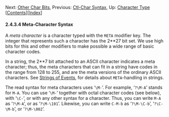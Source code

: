 <!-- This is the GNU Emacs Lisp Reference Manual
corresponding to Emacs version 27.2.

Copyright (C) 1990-1996, 1998-2021 Free Software Foundation,
Inc.

Permission is granted to copy, distribute and/or modify this document
under the terms of the GNU Free Documentation License, Version 1.3 or
any later version published by the Free Software Foundation; with the
Invariant Sections being "GNU General Public License," with the
Front-Cover Texts being "A GNU Manual," and with the Back-Cover
Texts as in (a) below.  A copy of the license is included in the
section entitled "GNU Free Documentation License."

(a) The FSF's Back-Cover Text is: "You have the freedom to copy and
modify this GNU manual.  Buying copies from the FSF supports it in
developing GNU and promoting software freedom." -->

<!-- Created by GNU Texinfo 6.7, http://www.gnu.org/software/texinfo/ -->

Next: [Other Char Bits](Other-Char-Bits.html), Previous: [Ctl-Char Syntax](Ctl_002dChar-Syntax.html), Up: [Character Type](Character-Type.html)   \[[Contents](index.html#SEC_Contents "Table of contents")]\[[Index](Index.html "Index")]

#### 2.4.3.4 Meta-Character Syntax

A *meta character* is a character typed with the `META` modifier key. The integer that represents such a character has the 2\*\*27 bit set. We use high bits for this and other modifiers to make possible a wide range of basic character codes.

In a string, the 2\*\*7 bit attached to an ASCII character indicates a meta character; thus, the meta characters that can fit in a string have codes in the range from 128 to 255, and are the meta versions of the ordinary ASCII characters. See [Strings of Events](Strings-of-Events.html), for details about `META`-handling in strings.

The read syntax for meta characters uses ‘`\M-`’. For example, ‘`?\M-A`’ stands for `M-A`. You can use ‘`\M-`’ together with octal character codes (see below), with ‘`\C-`’, or with any other syntax for a character. Thus, you can write `M-A` as ‘`?\M-A`’, or as ‘`?\M-\101`’. Likewise, you can write `C-M-b` as ‘`?\M-\C-b`’, ‘`?\C-\M-b`’, or ‘`?\M-\002`’.
